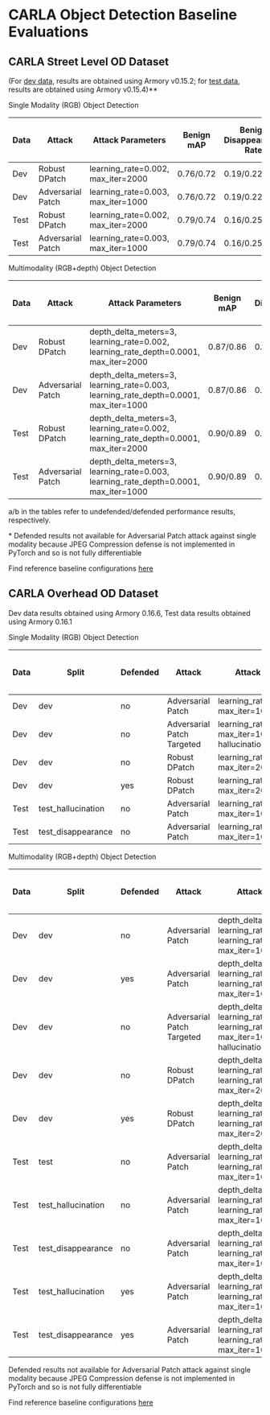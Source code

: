 # CARLA Object Detection Baseline Evaluations

## CARLA Street Level OD Dataset
(For [dev data](https://github.com/twosixlabs/armory/blob/v0.15.2/armory/data/adversarial/carla_obj_det_dev.py), results are obtained using Armory v0.15.2; for [test data](https://github.com/twosixlabs/armory/blob/v0.15.4/armory/data/adversarial/carla_obj_det_test.py), results are obtained using Armory v0.15.4)**

Single Modality (RGB) Object Detection

| Data | Attack            | Attack Parameters                  | Benign  mAP | Benign  Disappearance  Rate | Benign  Hallucination  per Image | Benign  Misclassification  Rate | Benign  True Positive  Rate | Adversarial  mAP | Adversarial  Disappearance  Rate | Adversarial Hallucination  per Image | Adversarial Misclassification  Rate | Adversarial True Positive  Rate | Test Size |
|------|-------------------|------------------------------------|-------------|-----------------------------|----------------------------------|---------------------------------|-----------------------------|------------------|----------------------------------|--------------------------------------|-------------------------------------|---------------------------------|-----------|
| Dev  | Robust DPatch     | learning_rate=0.002, max_iter=2000 | 0.76/0.72   | 0.19/0.22                   | 3.97/3.48                        | 0.06/0.06                       | 0.75/0.71                   | 0.68/0.66        | 0.27/0.28                        | 4.48/3.65                            | 0.06/0.07                           | 0.67/0.65                       | 31        |
| Dev  | Adversarial Patch | learning_rate=0.003, max_iter=1000 | 0.76/0.72   | 0.19/0.22                   | 3.97/3.48                        | 0.06/0.06                       | 0.75/0.71                   | 0.54/*           | 0.32/*                           | 22.16/*                              | 0.05/*                              | 0.62/*                          | 31        |
| Test | Robust DPatch     | learning_rate=0.002, max_iter=2000 | 0.79/0.74   | 0.16/0.25                   | 4.10/3.50                        | 0.03/0.01                       | 0.82/0.75                   | 0.72/0.64        | 0.32/0.39                        | 4.80/4.0                             | 0.03/0.01                           | 0.65/0.60                       | 20        |
| Test | Adversarial Patch | learning_rate=0.003, max_iter=1000 | 0.79/0.74   | 0.16/0.25                   | 4.10/3.50                        | 0.03/0.01                       | 0.82/0.75                   | 0.38/*           | 0.40/*                           | 42.55/*                              | 0.03/*                              | 0.57/*                          | 20        |

Multimodality (RGB+depth) Object Detection

| Data | Attack            | Attack Parameters                                                                    | Benign  mAP | Benign  Disappearance  Rate | Benign  Hallucination  per Image | Benign  Misclassification  Rate | Benign  True Positive  Rate | Adversarial  mAP | Adversarial  Disappearance  Rate | Adversarial Hallucination  per Image | Adversarial Misclassification  Rate | Adversarial True Positive  Rate | Test Size |
|------|-------------------|--------------------------------------------------------------------------------------|-------------|-----------------------------|----------------------------------|---------------------------------|-----------------------------|------------------|----------------------------------|--------------------------------------|-------------------------------------|---------------------------------|-----------|
| Dev  | Robust DPatch     | depth_delta_meters=3, learning_rate=0.002, learning_rate_depth=0.0001, max_iter=2000 | 0.87/0.86   | 0.06/0.04                   | 1.23/2.55                        | 0.05/0.05                       | 0.88/0.91                   | 0.76/0.83        | 0.10/0.06                        | 5.68/4.87                            | 0.05/0.05                           | 0.84/0.89                       | 31        |
| Dev  | Adversarial Patch | depth_delta_meters=3, learning_rate=0.003, learning_rate_depth=0.0001, max_iter=1000 | 0.87/0.86   | 0.06/0.04                   | 1.23/2.55                        | 0.05/0.05                       | 0.88/0.91                   | 0.66/0.76        | 0.11/0.10                        | 10.74/7.13                           | 0.06/0.05                           | 0.83/0.85                       | 31        |
| Test | Robust DPatch     | depth_delta_meters=3, learning_rate=0.002, learning_rate_depth=0.0001, max_iter=2000 | 0.90/0.89   | 0.03/0.04                   | 1.0/1.45                         | 0.03/0.02                       | 0.94/0.94                   | 0.81/0.89        | 0.13/0.06                        | 4.75/2.05                            | 0.03/0.02                           | 0.83/0.91                       | 20        |
| Test | Adversarial Patch | depth_delta_meters=3, learning_rate=0.003, learning_rate_depth=0.0001, max_iter=1000 | 0.90/0.89   | 0.03/0.04                   | 1.0/1.45                         | 0.03/0.02                       | 0.94/0.94                   | 0.50/0.57        | 0.21/0.14                        | 22.55/13.70                          | 0.04/0.03                           | 0.75/0.83                       | 20        |

a/b in the tables refer to undefended/defended performance results, respectively.

\* Defended results not available for Adversarial Patch attack against single modality because JPEG Compression defense is not implemented in PyTorch and so is not fully differentiable

Find reference baseline configurations [here](https://github.com/twosixlabs/armory/tree/v0.15.4/scenario_configs/eval5/carla_object_detection)


## CARLA Overhead OD Dataset

Dev data results obtained using Armory 0.16.6, Test data results obtained using Armory 0.16.1

Single Modality (RGB) Object Detection

| Data | Split | Defended | Attack            | Attack Parameters                  | Benign  mAP | Benign  Disappearance  Rate | Benign  Hallucination  per Image | Benign  Misclassification  Rate | Benign  True Positive  Rate | Adversarial  mAP | Adversarial  Disappearance  Rate | Adversarial Hallucination  per Image | Adversarial Misclassification  Rate | Adversarial True Positive  Rate | Test Size |
|------|---|----------|-------------------|------------------------------------|-------------|-----------------------------|----------------------------------|---------------------------------|-----------------------------|------------------|----------------------------------|--------------------------------------|-------------------------------------|---------------------------------|-----------|
| Dev | dev | no       | Adversarial Patch | learning_rate=0.003, max_iter=1000 | 0.78        | 0.15                        | 6.2                              | 0.04                            | 0.81                        |  0.03            | 0.91                             | 92.0                                 | 0.0                               | 0.09                            | 20        |
| Dev | dev | no | Adversarial Patch Targeted | learning_rate=0.003, max_iter=1000, hallucination_per_label=300 | 0.78 | 0.15 | 6.2 | 0.03 | 0.81 | 0.46 | 0.43 | 56.3 | 0.02 | 0.54 | 20 |
| Dev | dev | no       | Robust DPatch     | learning_rate=0.002, max_iter=2000 | 0.78        | 0.15                        | 6.2                              | 0.03                            | 0.81                        |  0.68            | 0.24                             | 9.0                                 | 0.03                               | 0.73                            | 20        |
| Dev | dev | yes      | Robust DPatch     | learning_rate=0.002, max_iter=2000 | 0.62        | 0.37                        | 3.0                              | 0.03                            | 0.60                        |  0.43            | 0.46                             | 11.0                                  | 0.03                                | 0.51                            | 20        |
| Test | test_hallucination | no | Adversarial Patch | learning_rate=0.003, max_iter=1000 | 0.74 | 0.15 | 3.6 | 0.05 | 0.80 | 0.0 | 0.97 | 98.0 | 0.0 | 0.03 | 25 |
| Test | test_disappearance | no | Adversarial Patch | learning_rate=0.003, max_iter=1000 | 0.74 | 0.25 | 5.36 | 0.03 | 0.72 | 0.01 | 0.92 | 94.7 | 0.0 | 0.07 | 25 |

Multimodality (RGB+depth) Object Detection

| Data | Split | Defended | Attack            | Attack Parameters                                                                       | Benign  mAP | Benign  Disappearance  Rate | Benign  Hallucination  per Image | Benign  Misclassification  Rate | Benign  True Positive  Rate | Adversarial  mAP | Adversarial  Disappearance  Rate | Adversarial Hallucination  per Image | Adversarial Misclassification  Rate | Adversarial True Positive  Rate | Test Size |
|------|---|----------|-------------------|-----------------------------------------------------------------------------------------|-------------|-----------------------------|----------------------------------|---------------------------------|-----------------------------|------------------|----------------------------------|--------------------------------------|-------------------------------------|---------------------------------|-----------|
| Dev | dev | no       | Adversarial Patch | depth_delta_meters=3, learning_rate=0.003, learning_rate_depth=0.005, max_iter=1000     | 0.79        | 0.13                        | 4.5                              | 0.04                            | 0.83                        | 0.35             | 0.32                             | 29.5                                  | 0.03                                | 0.65                            | 20        |
| Dev | dev | yes      | Adversarial Patch | depth_delta_meters=3, learning_rate=0.003, learning_rate_depth=0.005, max_iter=1000     | 0.80        | 0.14                        | 2.8                              | 0.03                            | 0.83                        | 0.40             | 0.33                             | 12.3                                  | 0.03                                | 0.64                            | 20        |
| Dev | dev | no | Adversarial Patch Targeted | depth_delta_meters=3, learning_rate=0.003, learning_rate_depth=0.005, max_iter=1000, hallucination_per_label=300 | 0.79 | 0.13 | 4.5 | 0.04 | 0.83 | 0.71 | 0.20 | 8.4 | 0.05 | 0.75 | 20 | 
| Dev | dev | no       | Robust DPatch     | depth_delta_meters=3, learning_rate=0.002, learning_rate_depth=0.003, max_iter=2000 | 0.79        | 0.13                        | 4.5                              | 0.04                            | 0.83                        | 0.74             | 0.21                             | 4.3                                 | 0.04                                | 0.76                            | 20        |
| Dev | dev | yes      | Robust DPatch     | depth_delta_meters=3, learning_rate=0.002, learning_rate_depth=0.003, max_iter=2000 | 0.80        | 0.14                        | 2.8                              | 0.03                            | 0.83                        | 0.78             | 0.20                             | 2.5                                  | 0.03                                | 0.77                            | 20        |
| Test | test | no       | Adversarial Patch | depth_delta_meters=0.03, learning_rate=0.003, learning_rate_depth=0.0001, max_iter=1000 | 0.58        | 0.39                        | 0.8                              | 0.03                            | 0.58                        | 0.19             | 0.72                             | 15.8                                 | 0.01                                | 0.23                            | 15        |
| Test | test_hallucination | no       | Adversarial Patch | depth_delta_meters=3, learning_rate=0.003, learning_rate_depth=0.005, max_iter=1000 | 0.78 | 0.10 | 3.0 | 0.05 | 0.85 | 0.14 | 0.27 | 60.2 | 0.02 | 0.71 | 25 |
| Test | test_disappearance | no       | Adversarial Patch | depth_delta_meters=3, learning_rate=0.003, learning_rate_depth=0.005, max_iter=1000 | 0.76 | 0.17 | 3.3 | 0.04 | 0.79 | 0.62 | 0.34 | 5.32 | 0.04 | 0.63 | 25 |
| Test | test_hallucination | yes      | Adversarial Patch | depth_delta_meters=3, learning_rate=0.003, learning_rate_depth=0.005, max_iter=1000 | 0.82 | 0.10 | 2.0 | 0.05 | 0.84 | 0.27 | 0.18 | 19.4 | 0.04 | 0.78 | 25 |
| Test | test_disappearance | yes      | Adversarial Patch | depth_delta_meters=3, learning_rate=0.003, learning_rate_depth=0.005, max_iter=1000 | 0.81 | 0.16 | 2.4 | 0.04 | 0.80 | 0.60 | 0.35 | 5.1 | 0.02 | 0.63 | 25 |

Defended results not available for Adversarial Patch attack against single modality because JPEG Compression defense is not implemented in PyTorch and so is not fully differentiable

Find reference baseline configurations [here](https://github.com/twosixlabs/armory/tree/master/scenario_configs/eval7/carla_overhead_object_detection)
